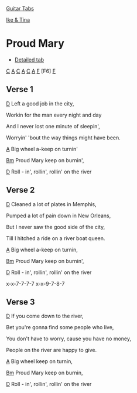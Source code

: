 [Guitar Tabs](index.md)

[Ike & Tina](https://youtu.be/2XSUwHNrusU)

# Proud Mary

- [Detailed tab](https://tabs.ultimate-guitar.com/tab/creedence-clearwater-revival/proud-mary-tabs-53276)


[C] [A] [C] [A] [C] [A] [F] [F6] [F]

## Verse 1

[D] Left a good job in the city,

Workin for the man every night and day

And I never lost one minute of sleepin',

Worryin' 'bout the way things might have been.

[A] Big wheel a-keep on turnin'

[Bm] Proud Mary keep on burnin',

[D] Roll - in', rollin', rollin' on the river


## Verse 2

[D] Cleaned a lot of plates in Memphis,

Pumped a lot of pain down in New Orleans,

But I never saw the good side of the city,

Till I hitched a ride on a river boat queen.

[A] Big wheel a-keep on turnin,

[Bm] Proud  Mary keep on burnin',

[D] Roll - in', rollin', rollin' on the river

x-x-7-7-7-7  x-x-9-7-8-7

## Verse 3

[D] If you come down to the river,

Bet you're gonna find some people who live,

You don't have to worry, cause you have no money,

People on the river are happy to give.

[A] Big wheel keep on turnin,

[Bm] Proud  Mary keep on burnin,

[D] Roll - in', rollin', rollin' on the river





[A]: https://www.chordbank.com/chords/a-major/  "A major"
[Am]: https://www.chordbank.com/chords/a-minor/  "A minor"
[Bm]: https://www.chordbank.com/chords/b-minor/  "B minor"
[C]: https://www.chordbank.com/chords/c-major/  "C major"
[C6]: https://www.chordbank.com/chords/c-major/  "C major"
[D]: https://www.chordbank.com/chords/d-major/  "D major"
[Dm]: https://www.chordbank.com/chords/d-minor/  "D minor"
[E]: https://www.chordbank.com/chords/e-major/  "E major"
[E7]: https://www.chordbank.com/chords/e-major/  "E7"
[Esus4]: https://www.chordbank.com/chords/e-major/  "Esus4"
[E7sus4]: https://www.chordbank.com/chords/e-major/  "E7sus4"
[F]: https://www.chordbank.com/chords/f-major/  "F major"
[F#]: https://www.chordbank.com/chords/f-sharp-major/  "F# major"
[F#m]: https://www.chordbank.com/chords/f-sharp-minor/  "F# minor"
[G]: https://www.chordbank.com/chords/g-major/  "G major"

